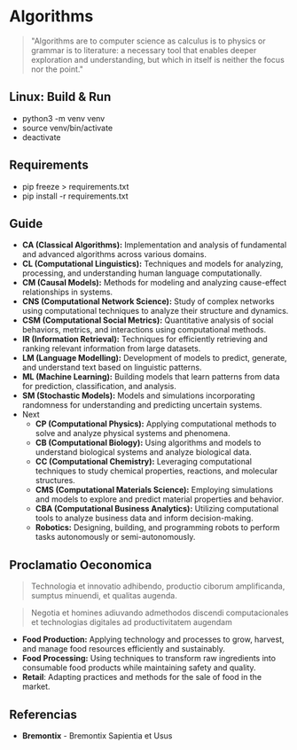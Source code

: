 # Algorithms

> "Algorithms are to computer science as calculus is to physics or grammar is to literature: a necessary tool that enables deeper exploration and understanding, but which in itself is neither the focus nor the point."

## Linux: Build & Run

- python3 -m venv venv
- source venv/bin/activate
- deactivate

## Requirements

- pip freeze > requirements.txt
- pip install -r requirements.txt

## Guide

- **CA (Classical Algorithms):** Implementation and analysis of fundamental and advanced algorithms across various domains.  
- **CL (Computational Linguistics):** Techniques and models for analyzing, processing, and understanding human language computationally.  
- **CM (Causal Models):** Methods for modeling and analyzing cause-effect relationships in systems.  
- **CNS (Computational Network Science):** Study of complex networks using computational techniques to analyze their structure and dynamics.  
- **CSM (Computational Social Metrics):** Quantitative analysis of social behaviors, metrics, and interactions using computational methods.  
- **IR (Information Retrieval):** Techniques for efficiently retrieving and ranking relevant information from large datasets.  
- **LM (Language Modelling):** Development of models to predict, generate, and understand text based on linguistic patterns.  
- **ML (Machine Learning):** Building models that learn patterns from data for prediction, classification, and analysis.  
- **SM (Stochastic Models):** Models and simulations incorporating randomness for understanding and predicting uncertain systems.
- Next
  - **CP (Computational Physics):** Applying computational methods to solve and analyze physical systems and phenomena.  
  - **CB (Computational Biology):** Using algorithms and models to understand biological systems and analyze biological data.  
  - **CC (Computational Chemistry):** Leveraging computational techniques to study chemical properties, reactions, and molecular structures.  
  - **CMS (Computational Materials Science):** Employing simulations and models to explore and predict material properties and behavior.  
  - **CBA (Computational Business Analytics):** Utilizing computational tools to analyze business data and inform decision-making.  
  - **Robotics:** Designing, building, and programming robots to perform tasks autonomously or semi-autonomously.

## Proclamatio Oeconomica

> Technologia et innovatio adhibendo, productio ciborum amplificanda, sumptus minuendi, et qualitas augenda.

> Negotia et homines adiuvando admethodos discendi computacionales et technologias digitales ad productivitatem augendam

- **Food Production:** Applying technology and processes to grow, harvest, and manage food resources efficiently and sustainably.  
- **Food Processing:** Using techniques to transform raw ingredients into consumable food products while maintaining safety and quality.
- **Retail**: Adapting practices and methods for the sale of food in the market.

## Referencias

- **Bremontix** - Bremontix Sapientia et Usus
